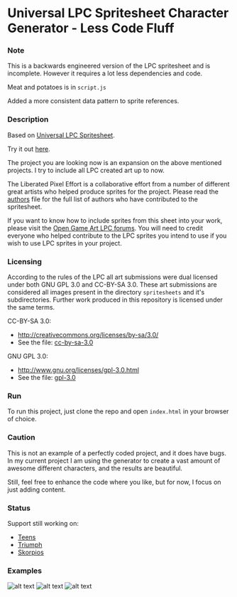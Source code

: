 # Universal LPC Spritesheet Character Generator - Less Code Fluff

### Note

This is a backwards engineered version of the LPC spritesheet and is incomplete. However it requires a lot less dependencies and code.

Meat and potatoes is in `script.js`

Added a more consistent data pattern to sprite references.

### Description

Based on [Universal LPC Spritesheet](https://github.com/jrconway3/Universal-LPC-spritesheet).

Try it out [here](https://sanderfrenken.github.io/Universal-LPC-Spritesheet-Character-Generator/).

The project you are looking now is an expansion on the above mentioned projects. I try to include all LPC created art up to now.

The Liberated Pixel Effort is a collaborative effort from a number of different great artists who helped produce sprites for the project.
Please read the [authors](AUTHORS.txt) file for the full list of authors who have contributed to the spritesheet.

If you want to know how to include sprites from this sheet into your work, please visit the [Open Game Art LPC forums](http://opengameart.org/forums/liberated-pixel-cup).
You will need to credit everyone who helped contribute to the LPC sprites you intend to use if you wish to use LPC sprites in your project.

### Licensing

According to the rules of the LPC all art submissions were dual licensed under both GNU GPL 3.0 and CC-BY-SA 3.0. These art submissions are considered all images present in the directory `spritesheets` and it's subdirectories. Further work produced in this repository is licensed under the same terms.

CC-BY-SA 3.0:

- http://creativecommons.org/licenses/by-sa/3.0/
- See the file: [cc-by-sa-3.0](cc-by-sa-3_0.txt)

GNU GPL 3.0:

- http://www.gnu.org/licenses/gpl-3.0.html
- See the file: [gpl-3.0](gpl-3_0.txt)

### Run

To run this project, just clone the repo and open `index.html` in your browser of choice.

### Caution

This is not an example of a perfectly coded project, and it does have bugs.
In my current project I am using the generator to create a vast amount of awesome different characters, and the results are beautiful.

Still, feel free to enhance the code where you like, but for now, I focus on just adding content.

### Status

Support still working on:

- [Teens](https://opengameart.org/content/lpc-teen-unisex-base-clothes)
- [Triumph](https://opengameart.org/content/lpc-major-triumph)
- [Skorpios](https://opengameart.org/content/lpc-skorpios-scifi-sprite-pack)

### Examples

![alt text](https://github.com/sanderfrenken/Universal-LPC-Spritesheet-Character-Generator/blob/master/ex1.png)
![alt text](https://github.com/sanderfrenken/Universal-LPC-Spritesheet-Character-Generator/blob/master/ex2.png)
![alt text](https://github.com/sanderfrenken/Universal-LPC-Spritesheet-Character-Generator/blob/master/ex3.png)
